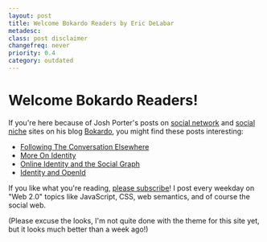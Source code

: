 ```yaml
---
layout: post
title: Welcome Bokardo Readers by Eric DeLabar
metadesc: 
class: post disclaimer
changefreq: never
priority: 0.4
category: outdated
---
```

# Welcome Bokardo Readers!

If you're here because of Josh Porter's posts on [social network](http://bokardo.com/archives/the-power-of-niche-social-network-sites/ "The Power of Niche Social Sites at Bokardo.com") 
and [social niche](http://bokardo.com/archives/bootstrapping-a-niche-social-network/ "Bootstrapping a Niche Social Site at Bokardo.com") 
sites on his blog [Bokardo](http://bokardo.com/), you might find these posts interesting:

* [Following The Conversation Elsewhere](/2008/04/following-the-conversation-elsewhere.html)
* [More On Identity](/2008/04/more-on-identity.html)
* [Online Identity and the Social Graph](/2008/04/online-identity-and-the-social-graph.html)
* [Identity and OpenId](/2008/04/identity-and-openid.html)

If you like what you're reading, [please subscribe](feed://ericdelabar.com/feed)!  I post every 
weekday on "Web 2.0" topics like JavaScript, CSS, web semantics, and of course the social web.

(Please excuse the looks, I'm not quite done with the theme for this site yet, but it looks much better than a week ago!)
